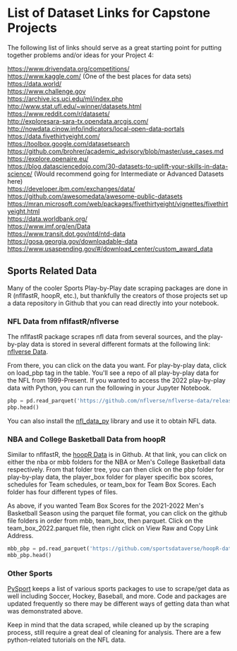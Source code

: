 # List of Dataset Links for Capstone Projects

The following list of links should serve as a great starting point for putting together problems and/or ideas for your Project 4:

https://www.drivendata.org/competitions/  
https://www.kaggle.com/  (One of the best places for data sets)  
https://data.world/  
https://www.challenge.gov  
https://archive.ics.uci.edu/ml/index.php  
http://www.stat.ufl.edu/~winner/datasets.html  
https://www.reddit.com/r/datasets/  
http://exploresara-sara-tx.opendata.arcgis.com/  
http://nowdata.cinow.info/indicators/local-open-data-portals  
https://data.fivethirtyeight.com/  
https://toolbox.google.com/datasetsearch  
https://github.com/brohrer/academic_advisory/blob/master/use_cases.md  
https://explore.openaire.eu/  
https://blog.datasciencedojo.com/30-datasets-to-uplift-your-skills-in-data-science/ (Would recommend going for Intermediate or Advanced Datasets here)  
https://developer.ibm.com/exchanges/data/  
https://github.com/awesomedata/awesome-public-datasets  
https://mran.microsoft.com/web/packages/fivethirtyeight/vignettes/fivethirtyeight.html  
https://data.worldbank.org/  
https://www.imf.org/en/Data  
https://www.transit.dot.gov/ntd/ntd-data  
https://gosa.georgia.gov/downloadable-data  
https://www.usaspending.gov/#/download_center/custom_award_data  

## Sports Related Data
Many of the cooler Sports Play-by-Play date scraping packages are done in R (nflfastR, hoopR, etc.), but thankfully the creators of those projects set up a data repository in Github that you can read directly into your notebook.

### NFL Data from nflfastR/nflverse
The nflfastR package scrapes nfl data from several sources, and the play-by-play data is stored in several different formats at the following link: [nflverse Data](https://github.com/nflverse/nflverse-data/).  

From there, you can click on the data you want. For play-by-play data, click on load_pbp tag in the table.  You'll see a repo of all play-by-play data for the NFL from 1999-Present.  If you wanted to access the 2022 play-by-play data with Python, you can run the following in your Jupyter Notebook.

```python
pbp = pd.read_parquet('https://github.com/nflverse/nflverse-data/releases/download/pbp/play_by_play_2022.parquet', engine='auto')
pbp.head()
```
You can also install the [nfl_data_py](https://github.com/cooperdff/nfl_data_py) library and use it to obtain NFL data.

### NBA and College Basketball Data from hoopR

Similar to nflfastR, the [hoopR Data](https://github.com/sportsdataverse/hoopR-data) is in Github.  At that link, you can click on either the nba or mbb folders for the NBA or Men's College Basketball data respectively.
From that folder tree, you can then click on the pbp folder for play-by-play data, the player_box folder for player specific box scores, schedules for Team schedules, or team_box for Team Box Scores.  Each folder has four different types of files.

As above, if you wanted Team Box Scores for the 2021-2022 Men's Basketball Season using the parquet file format, you can click on the github file folders in order from mbb, team_box, then parquet.  Click on the team_box_2022.parquet file, then right click on View Raw and Copy Link Address.

```python
mbb_pbp = pd.read_parquet('https://github.com/sportsdataverse/hoopR-data/blob/main/mbb/team_box/parquet/team_box_2022.parquet?raw=true')
mbb_pbp.head()
```

### Other Sports

[PySport](https://opensource.pysport.org/) keeps a list of various sports packages to use to scrape/get data as well including Soccer, Hockey, Baseball, and more.  Code and packages are updated frequently so there may be different ways of getting data than what was demonstrated above.

Keep in mind that the data scraped, while cleaned up by the scraping process, still require a great deal of cleaning for analysis.  There are a few python-related tutorials on the NFL data.
